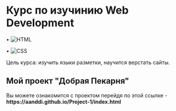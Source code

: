 <h1>Курс по изучинию Web Development</h1>

• ![HTML](https://img.shields.io/badge/HTML5-F07427?style=for-the-badge&logo=html5&logoColor=white)

• ![CSS](https://img.shields.io/badge/CSS3-52A7FC?style=for-the-badge&logo=css3&logoColor=white)

Цель курса: изучить языки разметки, научится верстать сайты.

<h2>Мой проект <strong>"Добрая Пекарня"</strong></h2> 
Вы можете ознакомится с проектом перейдя по этой ссылке - <strong>https://aanddi.github.io/Project-1/index.html</strong>
